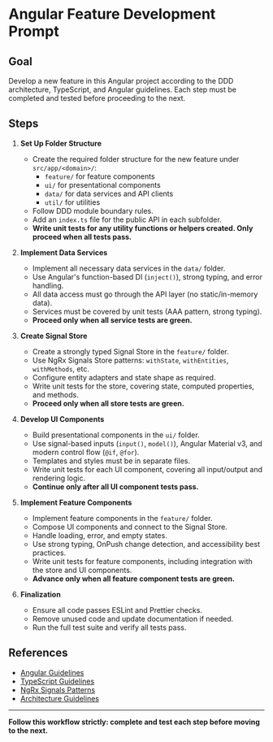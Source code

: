 # Angular Feature Development Prompt

## Goal

Develop a new feature in this Angular project according to the DDD architecture, TypeScript, and Angular guidelines. Each step must be completed and tested before proceeding to the next.

## Steps

1. **Set Up Folder Structure**
   - Create the required folder structure for the new feature under `src/app/<domain>/`:
     - `feature/` for feature components
     - `ui/` for presentational components
     - `data/` for data services and API clients
     - `util/` for utilities
   - Follow DDD module boundary rules.
   - Add an `index.ts` file for the public API in each subfolder.
   - **Write unit tests for any utility functions or helpers created. Only proceed when all tests pass.**

2. **Implement Data Services**
   - Implement all necessary data services in the `data/` folder.
   - Use Angular's function-based DI (`inject()`), strong typing, and error handling.
   - All data access must go through the API layer (no static/in-memory data).
   - Services must be covered by unit tests (AAA pattern, strong typing).
   - **Proceed only when all service tests are green.**

3. **Create Signal Store**
   - Create a strongly typed Signal Store in the `feature/` folder.
   - Use NgRx Signals Store patterns: `withState`, `withEntities`, `withMethods`, etc.
   - Configure entity adapters and state shape as required.
   - Write unit tests for the store, covering state, computed properties, and methods.
   - **Proceed only when all store tests are green.**

4. **Develop UI Components**
   - Build presentational components in the `ui/` folder.
   - Use signal-based inputs (`input()`, `model()`), Angular Material v3, and modern control flow (`@if`, `@for`).
   - Templates and styles must be in separate files.
   - Write unit tests for each UI component, covering all input/output and rendering logic.
   - **Continue only after all UI component tests pass.**

5. **Implement Feature Components**
   - Implement feature components in the `feature/` folder.
   - Compose UI components and connect to the Signal Store.
   - Handle loading, error, and empty states.
   - Use strong typing, OnPush change detection, and accessibility best practices.
   - Write unit tests for feature components, including integration with the store and UI components.
   - **Advance only when all feature component tests are green.**

6. **Finalization**
   - Ensure all code passes ESLint and Prettier checks.
   - Remove unused code and update documentation if needed.
   - Run the full test suite and verify all tests pass.

## References

- [Angular Guidelines](../guidelines/angular-guidelines.md)
- [TypeScript Guidelines](../guidelines/typescript-guidelines.md)
- [NgRx Signals Patterns](../guidelines/ngrx-signals-guidelines.md)
- [Architecture Guidelines](../guidelines/architecture-guidelines.md)

---

**Follow this workflow strictly: complete and test each step before moving to the next.**
